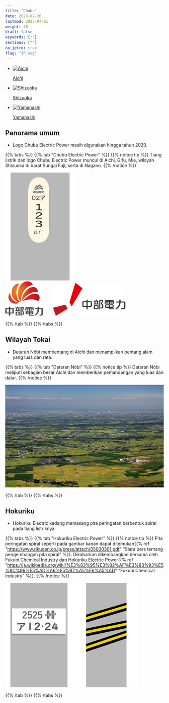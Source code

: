 ```yaml
---
title: "Chubu"
date: 2023-02-26
lastmod: 2023-07-01
weight: 40
draft: false
keywords: [""]
sections: [""]
no_jetro: true
flag: "JP.svg"
---
```


<ul class="flag-list-japan">
    <li data-nav-id="https://geopinning.space/rule/asia/japan/chubu/aichi/" title="Aichi" class="">
        <p><a href="https://geopinning.space/rule/asia/japan/chubu/aichi/" class="flag-link">
            <img src="https://geopinning.space/flags/Aichi.svg" alt="Aichi" class="flag-img-link" oncontextmenu="return false;"></a></p>
        <p><a href="https://geopinning.space/rule/asia/japan/chubu/aichi/" class="flag-link">Aichi</a></p>
    </li>
    <li data-nav-id="https://geopinning.space/rule/asia/japan/chubu/shizuoka/" title="Shizuoka" class="">
        <p><a href="https://geopinning.space/rule/asia/japan/chubu/shizuoka/" class="flag-link">
            <img src="https://geopinning.space/flags/Shizuoka.svg" alt="Shizuoka" class="flag-img-link" oncontextmenu="return false;"></a></p>
        <p><a href="https://geopinning.space/rule/asia/japan/chubu/shizuoka/" class="flag-link">Shizuoka</a></p>
    </li>
    <li data-nav-id="https://geopinning.space/rule/asia/japan/chubu/yamanashi/" title="Yamanashi" class="">
        <p><a href="https://geopinning.space/rule/asia/japan/chubu/yamanashi/" class="flag-link">
            <img src="https://geopinning.space/flags/Yamanashi.svg" alt="Yamanashi" class="flag-img-link" oncontextmenu="return false;"></a></p>
        <p><a href="https://geopinning.space/rule/asia/japan/chubu/yamanashi/" class="flag-link">Yamanashi</a></p>
    </li>
</ul>

<div class="main-desciption country-description">
    <h2 class="section-title">Panorama umum</h2>
    <ul class="rule-list">
         <li>Logo Chubu Electric Power masih digunakan hingga tahun 2020.</li>
    </ul>
</div>

{{% tabs %}}
{{% tab "Chubu Electric Power" %}}
{{% notice tip %}}
Tiang listrik dan logo Chubu Electric Power muncul di Aichi, Gifu, Mie, wilayah Shizuoka di barat Sungai Fuji, serta di Nagano.
{{% /notice %}}

<div class="googlemap-if">
<img src="../pole/pole-chubu.png" width="220px">
</div>

<div class="googlemap-if">
<img src="CHUBU_Electric_Power.svg" width="120px" style="margin-right:2em">
<img src="CHUBU_Electric_Power_logo.svg" width="230px">
</div>

{{% /tab %}}
{{% /tabs %}}

<div class="main-desciption country-description">
    <h2 class="section-title">Wilayah Tokai</h2>
    <ul class="rule-list">
         <li>Dataran Nōbi membentang di Aichi dan menampilkan bentang alam yang luas dan rata.</li>
    </ul>
</div>

{{% tabs %}}
{{% tab "Dataran Nōbi" %}}
{{% notice tip %}}
Dataran Nōbi meliputi sebagian besar Aichi dan memberikan pemandangan yang luas dan datar.
{{% /notice %}}

<div class="googlemap-if">
<img src="nobi_plain_nagoya_from.jpg">
</div>

{{% /tab %}}
{{% /tabs %}}




<div class="main-desciption country-description">
    <h2 class="section-title">Hokuriku</h2>
    <ul class="rule-list">
         <li>Hokuriku Electric kadang memasang pita peringatan berbentuk spiral pada tiang listriknya.</li>
    </ul>
</div>

{{% tabs %}}
{{% tab "Hokuriku Electric Power" %}}
{{% notice tip %}}
Pita peringatan spiral seperti pada gambar kanan dapat ditemukan{{% ref "https://www.rikuden.co.jp/press/attach/05030301.pdf" "Siara pers tentang pengembangan pita spiral" %}}. Dikabarkan dikembangkan bersama oleh Fukubi Chemical Industry dan Hokuriku Electric Power{{% ref "https://ja.wikipedia.org/wiki/%E3%83%95%E3%82%AF%E3%83%93%E5%8C%96%E5%AD%A6%E5%B7%A5%E6%A5%AD" "Fukubi Chemical Industry" %}}.
{{% /notice %}}

<div class="googlemap-if">
<img src="../pole/pole-hokuriku.png" width="420px">
</div>

{{% /tab %}}
{{% /tabs %}}

